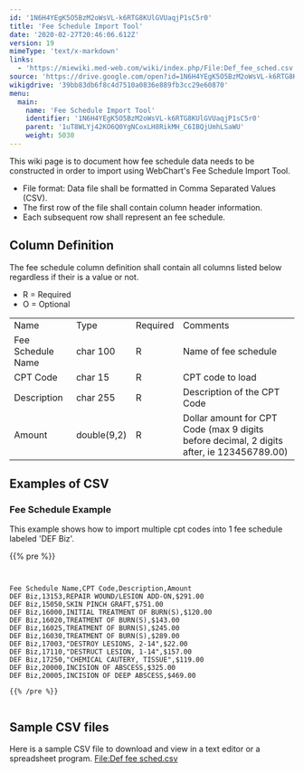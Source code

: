 ```yaml
---
id: '1N6H4YEgK5O5BzM2oWsVL-k6RTG8KUlGVUaqjP1sC5r0'
title: 'Fee Schedule Import Tool'
date: '2020-02-27T20:46:06.612Z'
version: 19
mimeType: 'text/x-markdown'
links:
  - 'https://miewiki.med-web.com/wiki/index.php/File:Def_fee_sched.csv'
source: 'https://drive.google.com/open?id=1N6H4YEgK5O5BzM2oWsVL-k6RTG8KUlGVUaqjP1sC5r0'
wikigdrive: '39bb83db6f8c4d7510a0836e889fb3cc29e60870'
menu:
  main:
    name: 'Fee Schedule Import Tool'
    identifier: '1N6H4YEgK5O5BzM2oWsVL-k6RTG8KUlGVUaqjP1sC5r0'
    parent: '1uT8WLYj42KO6Q0YgNCoxLH8RikMH_C6IBQjUmhLSaWU'
    weight: 5030
---
```

This wiki page is to document how fee schedule data needs to be constructed in order to import using WebChart's Fee Schedule Import Tool.
* File format: Data file shall be formatted in Comma Separated Values (CSV).
* The first row of the file shall contain column header information.
* Each subsequent row shall represent an fee schedule.
  
## **Column Definition**  
  
The fee schedule column definition shall contain all columns listed below regardless if their is a value or not.
* R = Required
* O = Optional

<table>
<tr>
<td>Name</td>
<td>Type</td>
<td>Required</td>
<td>Comments</td>
</tr>
<tr>
<td>Fee Schedule Name</td>
<td>char 100</td>
<td>R</td>
<td>Name of fee schedule</td>
</tr>
<tr>
<td>CPT Code</td>
<td>char 15</td>
<td>R</td>
<td>CPT code to load</td>
</tr>
<tr>
<td>Description</td>
<td>char 255</td>
<td>R</td>
<td>Description of the CPT Code</td>
</tr>
<tr>
<td>Amount</td>
<td>double(9,2)</td>
<td>R</td>
<td>Dollar amount for CPT Code (max 9 digits before decimal, 2 digits after, ie 123456789.00)</td>
</tr>

</table>
  
## **Examples of CSV**  

  
### **Fee Schedule Example**  
  
This example shows how to import multiple cpt codes into 1 fee schedule labeled 'DEF Biz'.

{{% pre %}}
```
  
  
Fee Schedule Name,CPT Code,Description,Amount  
DEF Biz,13153,REPAIR WOUND/LESION ADD-ON,$291.00  
DEF Biz,15050,SKIN PINCH GRAFT,$751.00  
DEF Biz,16000,INITIAL TREATMENT OF BURN(S),$120.00  
DEF Biz,16020,TREATMENT OF BURN(S),$143.00  
DEF Biz,16025,TREATMENT OF BURN(S),$245.00  
DEF Biz,16030,TREATMENT OF BURN(S),$289.00  
DEF Biz,17003,"DESTROY LESIONS, 2-14",$22.00  
DEF Biz,17110,"DESTRUCT LESION, 1-14",$157.00  
DEF Biz,17250,"CHEMICAL CAUTERY, TISSUE",$119.00  
DEF Biz,20000,INCISION OF ABSCESS,$325.00  
DEF Biz,20005,INCISION OF DEEP ABSCESS,$469.00  
  
{{% /pre %}}  
  

```
  
## **Sample CSV files**  

Here is a sample CSV file to download and view in a text editor or a spreadsheet program.
[File:Def fee sched.csv](https://miewiki.med-web.com/wiki/index.php/File:Def_fee_sched.csv)
